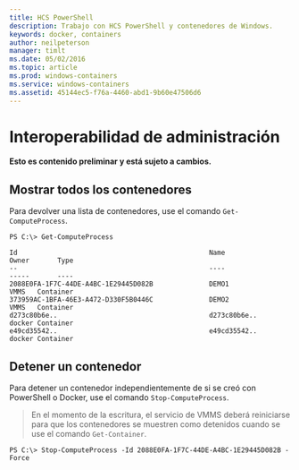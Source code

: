 ```yaml
---
title: HCS PowerShell
description: Trabajo con HCS PowerShell y contenedores de Windows.
keywords: docker, containers
author: neilpeterson
manager: timlt
ms.date: 05/02/2016
ms.topic: article
ms.prod: windows-containers
ms.service: windows-containers
ms.assetid: 45144ec5-f76a-4460-abd1-9b60e47506d6
---
```


# Interoperabilidad de administración

**Esto es contenido preliminar y está sujeto a cambios.** 

## Mostrar todos los contenedores

Para devolver una lista de contenedores, use el comando `Get-ComputeProcess`.

```none
PS C:\> Get-ComputeProcess

Id                                                Name                                      Owner       Type
--                                                ----                                      -----       ----
2088E0FA-1F7C-44DE-A4BC-1E29445D082B              DEMO1                                     VMMS   Container
373959AC-1BFA-46E3-A472-D330F5B0446C              DEMO2                                     VMMS   Container
d273c80b6e..                                      d273c80b6e..                              docker Container
e49cd35542..                                      e49cd35542..                              docker Container
```

## Detener un contenedor

Para detener un contenedor independientemente de si se creó con PowerShell o Docker, use el comando `Stop-ComputeProcess`.

> En el momento de la escritura, el servicio de VMMS deberá reiniciarse para que los contenedores se muestren como detenidos cuando se use el comando `Get-Container`.

```none
PS C:\> Stop-ComputeProcess -Id 2088E0FA-1F7C-44DE-A4BC-1E29445D082B -Force
```


<!--HONumber=May16_HO3-->


